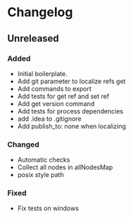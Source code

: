# Changelog

## Unreleased

### Added

- Initial boilerplate.
- Add git parameter to localize refs get
- Add commands to export
- Add tests for get ref and set ref
- Add get version command
- Add tests for process dependencies
- add .idea to .gitignore
- Add publish\_to: none when localizing

### Changed

- Automatic checks
- Collect all nodes in allNodesMap
- posix style path

### Fixed

- Fix tests on windows
